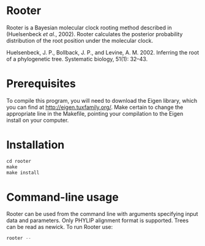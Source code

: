 # Rooter
Rooter is a Bayesian molecular clock rooting method described in (Huelsenbeck <i>et al</i>., 2002). Rooter calculates the posterior probability distribution of the root position under the molecular clock.

Huelsenbeck, J. P., Bollback, J. P., and Levine, A. M. 2002. Inferring  the  root  of  a  phylogenetic  tree. Systematic biology, 51(1): 32–43.
# Prerequisites
To compile this program, you will need to download the Eigen library, which you can find at http://eigen.tuxfamily.org/. Make certain to change the appropriate line in the Makefile, pointing your compilation to the Eigen install on your computer.
# Installation

```S
cd rooter
make
make install
```
# Command-line usage
Rooter can be used from the command line with arguments specifying input data and parameters. Only PHYLIP alignment format is supported. Trees can be read as newick. To run Rooter use:

```S
rooter --
```

